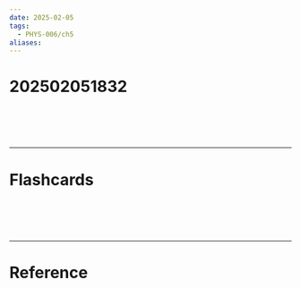 ```yaml
---
date: 2025-02-05
tags:
  - PHYS-006/ch5
aliases:
---
```

# 202502051832


# ‌
---
# Flashcards


# ‌
---
# Reference

